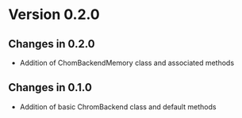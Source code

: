 # Version 0.2.0

## Changes in 0.2.0
- Addition of ChomBackendMemory class and associated methods 

## Changes in 0.1.0
- Addition of basic ChromBackend class and default methods 
